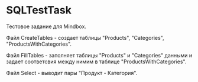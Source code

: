 # SQLTestTask

Тестовое задание для Mindbox.

Файл CreateTables - создает таблицы "Products", "Categories", "ProductsWithCategories".

Файл FillTables - заполняет таблицы "Products" и "Categories" данными и задает соответсвия между нимим в таблице "ProductsWithCategories".

Файл Select - выводит пары "Продукт - Категория".

